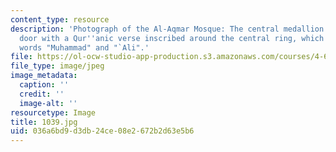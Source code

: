 ```yaml
---
content_type: resource
description: 'Photograph of the Al-Aqmar Mosque: The central medallion above the entrance
  door with a Qur''anic verse inscribed around the central ring, which contains the
  words "Muhammad" and "`Ali".'
file: https://ol-ocw-studio-app-production.s3.amazonaws.com/courses/4-615-the-architecture-of-cairo-spring-2002/036a6bd9d3db24ce08e2672b2d63e5b6_1039.jpg
file_type: image/jpeg
image_metadata:
  caption: ''
  credit: ''
  image-alt: ''
resourcetype: Image
title: 1039.jpg
uid: 036a6bd9-d3db-24ce-08e2-672b2d63e5b6
---
```

